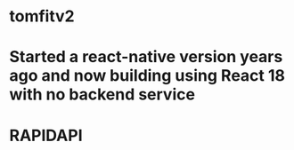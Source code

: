 # tomfitv2

# Started a react-native version years ago and now building using React 18 with no backend service

# RAPIDAPI